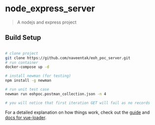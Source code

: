# node_express_server

> A nodejs and express project

## Build Setup

``` bash

# clone project
git clone https://github.com/naveentak/eoh_poc_server.git
# run container
docker-compose up -d

# install newman (for testing)
npm install -g newman

# run unit test case
newman run eohpoc.postman_collection.json -n 4

# you will notice that first iteration GET will fail as no records

```

For a detailed explanation on how things work, check out the [guide](http://vuejs-templates.github.io/webpack/) and [docs for vue-loader](http://vuejs.github.io/vue-loader).
